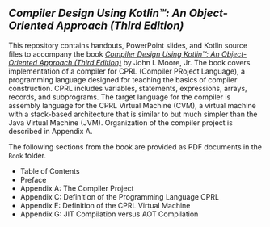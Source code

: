## *Compiler Design Using Kotlin&trade;: An Object-Oriented Approach (Third Edition)*
This repository contains handouts, PowerPoint slides, and Kotlin source files to accompany the book
[*Compiler Design Using Kotlin&trade;: An Object-Oriented Approach (Third Edition)*](https://www.amazon.com/Compiler-Design-Using-Kotlin-Object-Oriented/dp/173413917X/)
by John I. Moore, Jr.  The book covers implementation of a compiler for CPRL (Compiler PRoject Language),
a programming language designed for teaching the basics of compiler construction.  CPRL includes
variables, statements, expressions, arrays, records, and subprograms.  The target language for the
compiler is assembly language for the CPRL Virtual Machine (CVM), a virtual machine with a stack-based
architecture that is similar to but much simpler than the Java Virtual Machine (JVM).  Organization of
the compiler project is described in Appendix A.

The following sections from the book are provided as PDF documents in the `Book` folder.
* Table of Contents
* Preface
* Appendix A: The Compiler Project
* Appendix C: Definition of the Programming Language CPRL
* Appendix E: Definition of the CPRL Virtual Machine
* Appendix G: JIT Compilation versus AOT Compilation
